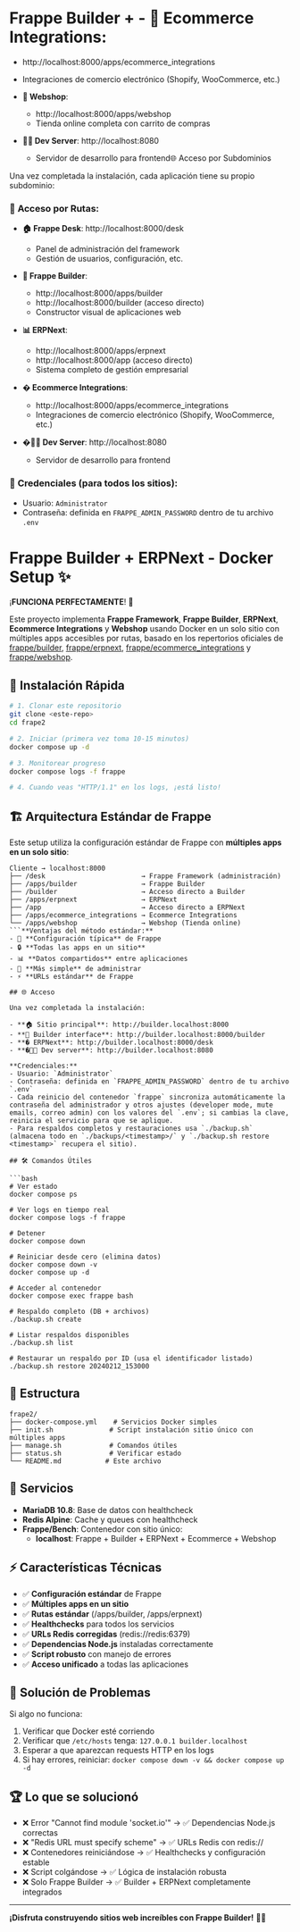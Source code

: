 # Frappe Builder + - **🛒 Ecommerce Integrations**: 
  - http://localhost:8000/apps/ecommerce_integrations
  - Integraciones de comercio electrónico (Shopify, WooCommerce, etc.)

- **🏪 Webshop**: 
  - http://localhost:8000/apps/webshop
  - Tienda online completa con carrito de compras

- **👨‍💻 Dev Server**: http://localhost:8080
  - Servidor de desarrollo para frontend🌐 Acceso por Subdominios

Una vez completada la instalación, cada aplicación tiene su propio subdominio:

### 🎯 **Acceso por Rutas:**
- **🏠 Frappe Desk**: http://localhost:8000/desk
  - Panel de administración del framework
  - Gestión de usuarios, configuración, etc.
  
- **🔧 Frappe Builder**: 
  - http://localhost:8000/apps/builder
  - http://localhost:8000/builder (acceso directo)
  - Constructor visual de aplicaciones web

- **📊 ERPNext**: 
  - http://localhost:8000/apps/erpnext  
  - http://localhost:8000/app (acceso directo)
  - Sistema completo de gestión empresarial

- **� Ecommerce Integrations**: 
  - http://localhost:8000/apps/ecommerce_integrations
  - Integraciones de comercio electrónico (Shopify, WooCommerce, etc.)

- **�👨‍💻 Dev Server**: http://localhost:8080
  - Servidor de desarrollo para frontend

### 🔑 **Credenciales (para todos los sitios):**
- Usuario: `Administrator`
- Contraseña: definida en `FRAPPE_ADMIN_PASSWORD` dentro de tu archivo `.env`

# Frappe Builder + ERPNext - Docker Setup ✨

¡**FUNCIONA PERFECTAMENTE**! 🎉

Este proyecto implementa **Frappe Framework**, **Frappe Builder**, **ERPNext**, **Ecommerce Integrations** y **Webshop** usando Docker en un solo sitio con múltiples apps accesibles por rutas, basado en los repertorios oficiales de [frappe/builder](https://github.com/frappe/builder), [frappe/erpnext](https://github.com/frappe/erpnext), [frappe/ecommerce_integrations](https://github.com/frappe/ecommerce_integrations) y [frappe/webshop](https://github.com/frappe/webshop).

## 🚀 Instalación Rápida

```bash
# 1. Clonar este repositorio
git clone <este-repo>
cd frape2

# 2. Iniciar (primera vez toma 10-15 minutos)
docker compose up -d

# 3. Monitorear progreso
docker compose logs -f frappe

# 4. Cuando veas "HTTP/1.1" en los logs, ¡está listo!
```

## 🏗️ Arquitectura Estándar de Frappe

Este setup utiliza la configuración estándar de Frappe con **múltiples apps en un solo sitio**:

```
Cliente → localhost:8000
├── /desk                        → Frappe Framework (administración)
├── /apps/builder                → Frappe Builder 
├── /builder                     → Acceso directo a Builder
├── /apps/erpnext                → ERPNext
├── /app                         → Acceso directo a ERPNext
├── /apps/ecommerce_integrations → Ecommerce Integrations
└── /apps/webshop                → Webshop (Tienda online)
```**Ventajas del método estándar:**
- 🎯 **Configuración típica** de Frappe
- 🔒 **Todas las apps en un sitio** 
- 📊 **Datos compartidos** entre aplicaciones
- 🚀 **Más simple** de administrar
- ⚡ **URLs estándar** de Frappe

## 🌐 Acceso

Una vez completada la instalación:

- **🏠 Sitio principal**: http://builder.localhost:8000
- **🔧 Builder interface**: http://builder.localhost:8000/builder
- **� ERPNext**: http://builder.localhost:8000/desk
- **�👨‍💻 Dev server**: http://builder.localhost:8080

**Credenciales:**
- Usuario: `Administrator`
- Contraseña: definida en `FRAPPE_ADMIN_PASSWORD` dentro de tu archivo `.env`
- Cada reinicio del contenedor `frappe` sincroniza automáticamente la contraseña del administrador y otros ajustes (developer mode, mute emails, correo admin) con los valores del `.env`; si cambias la clave, reinicia el servicio para que se aplique.
- Para respaldos completos y restauraciones usa `./backup.sh` (almacena todo en `./backups/<timestamp>/` y `./backup.sh restore <timestamp>` recupera el sitio).

## 🛠️ Comandos Útiles

```bash
# Ver estado
docker compose ps

# Ver logs en tiempo real
docker compose logs -f frappe

# Detener
docker compose down

# Reiniciar desde cero (elimina datos)
docker compose down -v
docker compose up -d

# Acceder al contenedor
docker compose exec frappe bash

# Respaldo completo (DB + archivos)
./backup.sh create

# Listar respaldos disponibles
./backup.sh list

# Restaurar un respaldo por ID (usa el identificador listado)
./backup.sh restore 20240212_153000
```

## 📁 Estructura

```
frape2/
├── docker-compose.yml    # Servicios Docker simples
├── init.sh              # Script instalación sitio único con múltiples apps
├── manage.sh            # Comandos útiles
├── status.sh            # Verificar estado
└── README.md           # Este archivo
```

## 🔧 Servicios

- **MariaDB 10.8**: Base de datos con healthcheck
- **Redis Alpine**: Cache y queues con healthcheck  
- **Frappe/Bench**: Contenedor con sitio único:
  - **localhost**: Frappe + Builder + ERPNext + Ecommerce + Webshop

## ⚡ Características Técnicas

- ✅ **Configuración estándar** de Frappe
- ✅ **Múltiples apps en un sitio** 
- ✅ **Rutas estándar** (/apps/builder, /apps/erpnext)
- ✅ **Healthchecks** para todos los servicios
- ✅ **URLs Redis corregidas** (redis://redis:6379)
- ✅ **Dependencias Node.js** instaladas correctamente
- ✅ **Script robusto** con manejo de errores
- ✅ **Acceso unificado** a todas las aplicaciones

## 🐛 Solución de Problemas

Si algo no funciona:

1. Verificar que Docker esté corriendo
2. Verificar que `/etc/hosts` tenga: `127.0.0.1 builder.localhost`
3. Esperar a que aparezcan requests HTTP en los logs
4. Si hay errores, reiniciar: `docker compose down -v && docker compose up -d`

## 🏆 Lo que se solucionó

- ❌ Error "Cannot find module 'socket.io'" → ✅ Dependencias Node.js correctas
- ❌ "Redis URL must specify scheme" → ✅ URLs Redis con redis://
- ❌ Contenedores reiniciándose → ✅ Healthchecks y configuración estable
- ❌ Script colgándose → ✅ Lógica de instalación robusta
- ❌ Solo Frappe Builder → ✅ Builder + ERPNext completamente integrados

---

**¡Disfruta construyendo sitios web increíbles con Frappe Builder!** 🎨✨
